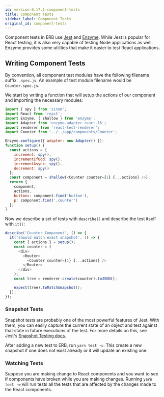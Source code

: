 ```yaml
---
id: version-0.17.1-component-tests
title: Component Tests
sidebar_label: Component Tests
original_id: component-tests
---
```


Component tests in ERB use [Jest](https://jestjs.io) and [Enzyme](https://github.com/airbnb/enzyme). While Jest is popular for React testing, it is also very capable of testing Node applications as well. Enzyme provides some utilities that make it easier to test React applications.

## Writing Component Tests

By convention, all component test modules have the following filename suffix: `.spec.js`. An example of test module filename would be `Counter.spec.js`.

We start by writing a function that will setup the actions of our component and importing the necessary modules:

```js
import { spy } from 'sinon';
import React from 'react';
import Enzyme, { shallow } from 'enzyme';
import Adapter from 'enzyme-adapter-react-16';
import renderer from 'react-test-renderer';
import Counter from '../../app/components/Counter';

Enzyme.configure({ adapter: new Adapter() });
function setup() {
  const actions = {
    increment: spy(),
    incrementIfOdd: spy(),
    incrementAsync: spy(),
    decrement: spy()
  };
  const component = shallow(<Counter counter={1} {...actions} />);
  return {
    component,
    actions,
    buttons: component.find('button'),
    p: component.find('.counter')
  };
}
```

Now we describe a set of tests with `describe()` and describe the test itself with `it()`:

```js
describe('Counter Component', () => {
  it('should match exact snapshot', () => {
    const { actions } = setup();
    const counter = (
      <div>
        <Router>
          <Counter counter={1} {...actions} />
        </Router>
      </div>
    );
    const tree = renderer.create(counter).toJSON();

    expect(tree).toMatchSnapshot();
  });
});
```

### Snapshot Tests

Snapshot tests are probably one of the most powerful features of Jest. With them, you can easily capture the current state of an object and test against that state in future executions of the test. For more details on this, see Jest's [Snapshot Testing docs](https://jestjs.io/docs/en/snapshot-testing).

After adding a new test to ERB, run `yarn test -u`. This create a new snapshot if one does not exist already or it will update an existing one.

### Watching Tests

Suppose you are making change to React components and you want to see if components have broken while you are making changes. Running `yarn test -w` will run tests all the tests that are affected by the changes made to the React components.
